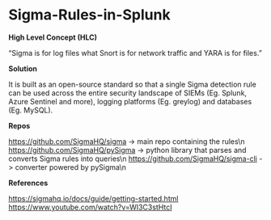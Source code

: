 # Sigma-Rules-in-Splunk

**High Level Concept (HLC)**

“Sigma is for log files what Snort is for network traffic and YARA is for files.”

**Solution**

It is built as an open-source standard so that a single Sigma detection rule can be used across the entire security landscape of SIEMs (Eg. Splunk, Azure Sentinel and more), logging platforms (Eg. greylog) and databases (Eg. MySQL).

**Repos**

https://github.com/SigmaHQ/sigma -> main repo containing the rules\n
https://github.com/SigmaHQ/pySigma -> python library that parses and converts Sigma rules into queries\n
https://github.com/SigmaHQ/sigma-cli -> converter powered by pySigma\n

**References**

https://sigmahq.io/docs/guide/getting-started.html
https://www.youtube.com/watch?v=WI3C3stHtcI
